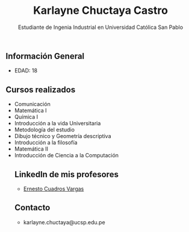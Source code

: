 <!DOCTYPE html>
<html lang="es">
<head>
    <meta charset="UTF-8">
    <meta name="viewport" content="width=device-width, initial-scale=1.0">
    <meta name="description" content="Página personal de Karlayne Chuctaya Castro - Estudiante de Ingeniería Industrial ">
    <title>Karlayne Chuctaya Castro</title>
</head>
<body>
    <header>
        <h1>Karlayne Chuctaya Castro</h1>
        <p>Estudiante de Ingenia Industrial en 	Universidad Católica San Pablo</p>
    </header>
    <section>
        <h2>Información General</h2>
        <ul>
            <li>EDAD: 18</li>
        </ul>
    </section>
    <section>
        <h2>Cursos realizados</h2>
        <ul>
            <li>Comunicación</li>
            <li>Matemática I</li>
            <li>Química I</li>
            <li>Introducción a la vida Universitaria</li>
            <li>Metodología del estudio</li>
            <li>Dibujo técnico y Geometría descriptiva</li>
            <li>Introducción a la filosofía</li>
            <li>Matemática II</li>
            <li> Introducción de Ciencia a la Computación 
<!DOCTYPE html>
<html lang="es">
<head>
  <meta charset="UTF-8">
  <title>Información de contacto</title>
</head>
<body>

  <section>
    <h2>LinkedIn de mis profesores</h2>
    <ul>
      <li><a href="https://www.linkedin.com/in/ecuadrosv/" target="_blank">Ernesto Cuadros Vargas</a></li>
    </ul>
  </section>

  <section>
    <h2>Contacto</h2>
    <ul>
      <li>karlayne.chuctaya@ucsp.edu.pe</li>
    </ul>
  </section>

</body>
</html>

